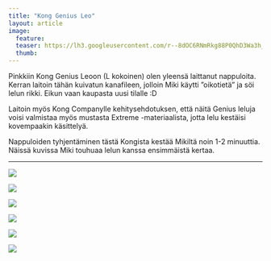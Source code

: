 ```yaml
---
title: "Kong Genius Leo"
layout: article
image:
  feature:
  teaser: https://lh3.googleusercontent.com/r--8dOC6RNmRkg88P0QhD3Wa3h_uXeNV4JhelwOqXWQ=w245
  thumb:
---
```


Pinkkiin Kong Genius Leoon (L kokoinen) olen yleensä laittanut nappuloita. Kerran laitoin tähän kuivatun kanafileen, jolloin Miki käytti ”oikotietä” ja söi lelun rikki. Eikun vaan kaupasta uusi tilalle :D

Laitoin myös Kong Companylle kehitysehdotuksen, että näitä Genius leluja voisi valmistaa myös mustasta Extreme -materiaalista, jotta lelu kestäisi kovempaakin käsittelyä.

Nappuloiden tyhjentäminen tästä Kongista kestää Mikiltä noin 1-2 minuuttia. Näissä kuvissa Miki touhuaa lelun kanssa ensimmäistä kertaa.

---

[![](https://lh3.googleusercontent.com/DGSgHXcysGRVkzoV8mhMIIbV96QHcrw2TB1vk66RBVo=w800)](https://lh3.googleusercontent.com/DGSgHXcysGRVkzoV8mhMIIbV96QHcrw2TB1vk66RBVo=s0)

[![](https://lh3.googleusercontent.com/PrkrUntADSe-tKMCQSBcpvekE7ihjuzmiX0OaNbDWBc=w800)](https://lh3.googleusercontent.com/PrkrUntADSe-tKMCQSBcpvekE7ihjuzmiX0OaNbDWBc=s0)

[![](https://lh3.googleusercontent.com/z_LbhXD9ma-l-i9ZQ0juQlrFsKsNaIGw6-2ee8bQO3E=w800)](https://lh3.googleusercontent.com/z_LbhXD9ma-l-i9ZQ0juQlrFsKsNaIGw6-2ee8bQO3E=s0)

[![](https://lh3.googleusercontent.com/WTyMFjDGpgq-XjtSgWyZUT74yB9Hmo3EeOXuht-p994=w800)](https://lh3.googleusercontent.com/WTyMFjDGpgq-XjtSgWyZUT74yB9Hmo3EeOXuht-p994=s0)

[![](https://lh3.googleusercontent.com/wccYYyDWMvJQP2_Q1RjmlmuzwUJfUecTbwkXR0DMvXM=w800)](https://lh3.googleusercontent.com/wccYYyDWMvJQP2_Q1RjmlmuzwUJfUecTbwkXR0DMvXM=s0)

[![](https://lh3.googleusercontent.com/3t9Pdljq-ZPaQtWFsM6-NGDjZCFAvoX6YPJm3CdQG4A=w800)](https://lh3.googleusercontent.com/3t9Pdljq-ZPaQtWFsM6-NGDjZCFAvoX6YPJm3CdQG4A=s0)
